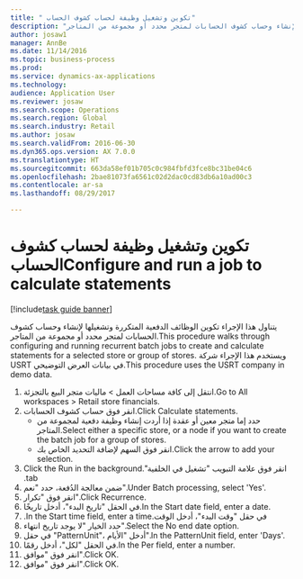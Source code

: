 ```yaml
--- 
title: " تكوين وتشغيل وظيفة لحساب كشوف الحساب"
description: "يتناول هذا الإجراء تكوين الوظائف الدفعية المتكررة وتشغيلها لإنشاء وحساب كشوف الحسابات لمتجر محدد أو مجموعة من المتاجر."
author: josaw1
manager: AnnBe
ms.date: 11/14/2016
ms.topic: business-process
ms.prod: 
ms.service: dynamics-ax-applications
ms.technology: 
audience: Application User
ms.reviewer: josaw
ms.search.scope: Operations
ms.search.region: Global
ms.search.industry: Retail
ms.author: josaw
ms.search.validFrom: 2016-06-30
ms.dyn365.ops.version: AX 7.0.0
ms.translationtype: HT
ms.sourcegitcommit: 663da58ef01b705c0c984fbfd3fce8bc31be04c6
ms.openlocfilehash: 2bae81073fa6561c02d2dac0cd83db6a10ad00c3
ms.contentlocale: ar-sa
ms.lasthandoff: 08/29/2017

---
```

# <a name="configure-and-run-a-job-to-calculate-statements"></a><span data-ttu-id="4b573-103"> تكوين وتشغيل وظيفة لحساب كشوف الحساب</span><span class="sxs-lookup"><span data-stu-id="4b573-103">Configure and run a job to calculate statements</span></span>

[!include[task guide banner](../includes/task-guide-banner.md)]

<span data-ttu-id="4b573-104">يتناول هذا الإجراء تكوين الوظائف الدفعية المتكررة وتشغيلها لإنشاء وحساب كشوف الحسابات لمتجر محدد أو مجموعة من المتاجر.</span><span class="sxs-lookup"><span data-stu-id="4b573-104">This procedure walks through configuring and running recurrent batch jobs to create and calculate statements for a selected store or group of stores.</span></span> <span data-ttu-id="4b573-105">ويستخدم هذا الإجراء شركة USRT في بيانات العرض التوضيحي.</span><span class="sxs-lookup"><span data-stu-id="4b573-105">This procedure uses the USRT company in demo data.</span></span>

1. <span data-ttu-id="4b573-106">انتقل إلى كافة مساحات العمل > ماليات متجر البيع بالتجزئة.</span><span class="sxs-lookup"><span data-stu-id="4b573-106">Go to All workspaces > Retail store financials.</span></span>
2. <span data-ttu-id="4b573-107">انقر فوق حساب كشوف الحسابات.</span><span class="sxs-lookup"><span data-stu-id="4b573-107">Click Calculate statements.</span></span>
    * <span data-ttu-id="4b573-108">حدد إما متجر معين أو عقدة إذا أردت إنشاء وظيفة دفعية لمجموعة من المتاجر.</span><span class="sxs-lookup"><span data-stu-id="4b573-108">Select either a specific store, or a node if you want to create the batch job for a group of stores.</span></span>  
    * <span data-ttu-id="4b573-109">انقر فوق السهم لإضافة التحديد الخاص بك.</span><span class="sxs-lookup"><span data-stu-id="4b573-109">Click the arrow to add your selection.</span></span>  
3. <span data-ttu-id="4b573-110">انقر فوق علامة التبويب "‏‫تشغيل في الخلفية".</span><span class="sxs-lookup"><span data-stu-id="4b573-110">Click the Run in the background tab.</span></span>
4. <span data-ttu-id="4b573-111">ضمن معالجة الدُفعة، حدد "نعم".</span><span class="sxs-lookup"><span data-stu-id="4b573-111">Under Batch processing, select 'Yes'.</span></span>
5. <span data-ttu-id="4b573-112">انقر فوق "تكرار".</span><span class="sxs-lookup"><span data-stu-id="4b573-112">Click Recurrence.</span></span>
6. <span data-ttu-id="4b573-113">في الحقل "تاريخ البدء"، أدخل تاريخًا.</span><span class="sxs-lookup"><span data-stu-id="4b573-113">In the Start date field, enter a date.</span></span>
7. <span data-ttu-id="4b573-114">في حقل "‏‫وقت البدء"، أدخل الوقت.</span><span class="sxs-lookup"><span data-stu-id="4b573-114">In the Start time field, enter a time.</span></span>
8. <span data-ttu-id="4b573-115">حدد الخيار "‏‫لا يوجد تاريخ انتهاء‬".</span><span class="sxs-lookup"><span data-stu-id="4b573-115">Select the No end date option.</span></span>
9. <span data-ttu-id="4b573-116">في حقل "PatternUnit‬‬"، أدخل "الأيام".</span><span class="sxs-lookup"><span data-stu-id="4b573-116">In the PatternUnit field, enter 'Days'.</span></span>
10. <span data-ttu-id="4b573-117">في الحقل "لكل‬"، أدخل رقمًا.</span><span class="sxs-lookup"><span data-stu-id="4b573-117">In the Per field, enter a number.</span></span>
11. <span data-ttu-id="4b573-118">انقر فوق "موافق".</span><span class="sxs-lookup"><span data-stu-id="4b573-118">Click OK.</span></span>
12. <span data-ttu-id="4b573-119">انقر فوق "موافق".</span><span class="sxs-lookup"><span data-stu-id="4b573-119">Click OK.</span></span>


